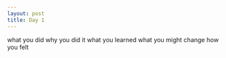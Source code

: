 ```yaml
---
layout: post
title: Day 1
---
```


what you did 
why you did it 
what you learned 
what you might change
how you felt 
